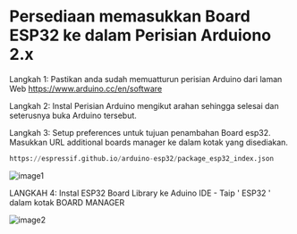 #  Persediaan memasukkan Board ESP32 ke dalam Perisian Arduiono 2.x

Langkah 1: Pastikan anda sudah memuatturun perisian Arduino dari laman Web https://www.arduino.cc/en/software  

Langkah 2: Instal Perisian Arduino mengikut arahan sehingga selesai dan seterusnya buka Arduino tersebut.

Langkah 3: Setup preferences untuk tujuan penambahan Board esp32. Masukkan URL additional boards manager ke dalam kotak yang disediakan.
```python
https://espressif.github.io/arduino-esp32/package_esp32_index.json 
```

![image1](https://github.com/Husainiaza/ESP32--Project-Board/assets/148662620/569dfafd-9887-49c3-802e-15a9a899d5b4)

LANGKAH 4: Instal ESP32 Board Library ke Aduino IDE - Taip ' ESP32 ' dalam kotak BOARD MANAGER

![image2](https://github.com/Husainiaza/ESP32--Project-Board/assets/148662620/23b0c486-c77a-483b-a65d-a83145012b68)
